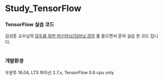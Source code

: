 # Study_TensorFlow
<h3>TensorFlow 실습 코드</h3>
김성훈 교수님의 <a href = "http://hunkim.github.io/ml">모두를 위한 머신러닝/딥러닝 강의</a> 를 들으면서 혼자 실습 한 코드 입니다.<br><br>

<h3>개발환경</h3>
우분투 16.04, LTS 파이선 2.7.x, TensorFlow 0.8 cpu only
